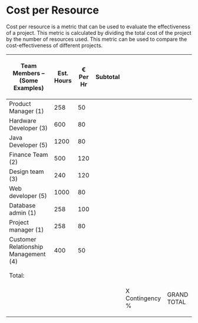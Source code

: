 # Cost per Resource

Cost per resource is a metric that can be used to evaluate the effectiveness of a project. This metric is calculated by dividing the total cost of the project by the number of resources used. This metric can be used to compare the cost-effectiveness of different projects.

&#x20;

| <p>Team Members                   – (Some Examples)</p><p> </p> | <p>Est. Hours</p><p> </p> | <p>€ Per Hr</p><p> </p> | <p>Subtotal</p><p> </p> |                                |                            |
| --------------------------------------------------------------- | ------------------------- | ----------------------- | ----------------------- | ------------------------------ | -------------------------- |
| Product Manager (1)                                             | 258                       | 50                      |                         |                                |                            |
| Hardware Developer (3)                                          | 600                       | 80                      |                         |                                |                            |
| Java Developer (5)                                              | 1200                      | 80                      |                         |                                |                            |
| Finance Team (2)                                                | 500                       | 120                     |                         |                                |                            |
| Design team (3)                                                 | 240                       | 120                     |                         |                                |                            |
| Web developer (5)                                               | 1000                      | 80                      |                         |                                |                            |
| Database admin (1)                                              | 258                       | 100                     |                         |                                |                            |
| Project manager (1)                                             | 258                       | 80                      |                         |                                |                            |
| Customer Relationship Management (4)                            | 400                       | 50                      |                         |                                |                            |
|                                                                 |                           |                         |                         |                                |                            |
|                                                                 |                           |                         |                         |                                |                            |
| Total:                                                          |                           |                         |                         |                                |                            |
|                                                                 |                           |                         |                         | <p>X Contingency %</p><p> </p> | <p>GRAND TOTAL</p><p> </p> |


